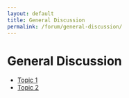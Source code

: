 ```yaml
---
layout: default
title: General Discussion
permalink: /forum/general-discussion/
---
```


<h1>General Discussion</h1>
<ul>
  <li><a href="{{ site.baseurl }}/forum/general-discussion/topic-1">Topic 1</a></li>
  <li><a href="{{ site.baseurl }}/forum/general-discussion/topic-2">Topic 2</a></li>
</ul>

